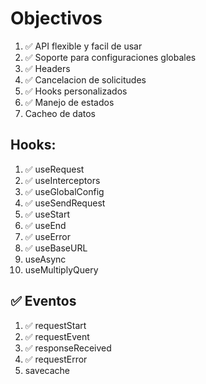 # Objectivos

1. ✅ API flexible y facil de usar
2. ✅ Soporte para configuraciones globales
3. ✅ Headers
4. ✅ Cancelacion de solicitudes
5. ✅ Hooks personalizados
6. ✅ Manejo de estados
7. Cacheo de datos

## Hooks:

1. ✅ useRequest
2. ✅ useInterceptors
3. ✅ useGlobalConfig
4. ✅ useSendRequest
5. ✅ useStart
6. ✅ useEnd
7. ✅ useError
8. ✅ useBaseURL
9. useAsync
10. useMultiplyQuery

## ✅ Eventos

1. ✅ requestStart
2. ✅ requestEvent
3. ✅ responseReceived
4. ✅ requestError
5. savecache
